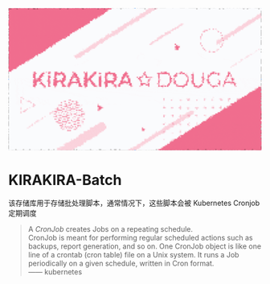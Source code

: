 ![Cover](cover.gif)

# KIRAKIRA-Batch
该存储库用于存储批处理脚本，通常情况下，这些脚本会被 Kubernetes Cronjob 定期调度

> A *CronJob* creates Jobs on a repeating schedule.  
> CronJob is meant for performing regular scheduled actions such as backups, report generation, and so on. One CronJob object is like one line of a crontab (cron table) file on a Unix system. It runs a Job periodically on a given schedule, written in Cron format.  
> —— kubernetes
